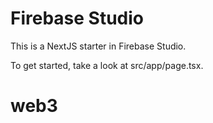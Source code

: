 # Firebase Studio

This is a NextJS starter in Firebase Studio.

To get started, take a look at src/app/page.tsx.
# web3
